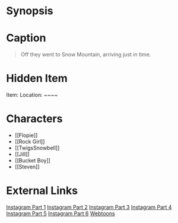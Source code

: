 # Synopsis


# Caption
> Off they went to Snow Mountain, arriving just in time.

# Hidden Item
Item: 
Location: ~~~~

# Characters
* [[Flopie]]
* [[Rock Girl]]
* [[TwigsSnowbell]]
* [[Jill]]
* [[Bucket Boy]]
* [[Steven]]
 
# External Links
[Instagram Part 1](https://www.instagram.com/p/B9e8OeCjWRW/)
[Instagram Part 2](https://www.instagram.com/p/B9kq_Xfjpml/)
[Instagram Part 3](https://www.instagram.com/p/B9uzIygDBzp/)
[Instagram Part 4](https://www.instagram.com/p/B-KiH8ajxfZ/)
[Instagram Part 5](https://www.instagram.com/p/B_0Uq7tDywC/)
[Instagram Part 6](https://www.instagram.com/p/B_-Y8tADZX8/)
[Webtoons](https://www.webtoons.com/en/challenge/twistwood-tales/37-twistwood-tales-special-the-snolem-/viewer?title_no=344740&episode_no=41)